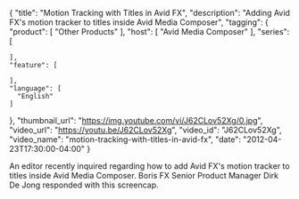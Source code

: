 {
  "title": "Motion Tracking with Titles in Avid FX",
  "description": "Adding Avid FX's motion tracker to titles inside Avid Media Composer",
  "tagging": {
    "product": [
      "Other Products"
    ],
    "host": [
      "Avid Media Composer"
    ],
    "series": [

    ],
    "feature": [

    ],
    "language": [
      "English"
    ]
  },
  "thumbnail_url": "https://img.youtube.com/vi/J62CLov52Xg/0.jpg",
  "video_url": "https://youtu.be/J62CLov52Xg",
  "video_id": "J62CLov52Xg",
  "video_name": "motion-tracking-with-titles-in-avid-fx",
  "date": "2012-04-23T17:30:00-04:00"
}

An editor recently inquired regarding how to add Avid FX's motion tracker to
titles inside Avid Media Composer. Boris FX Senior Product Manager Dirk De
Jong responded with this screencap.


